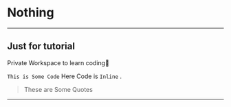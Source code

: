 # Nothing
-------------------------
Just for tutorial
-------------------------
Private Workspace to learn coding👻

``` This is Some Code ```
Here Code is `Inline` .
> These are
> Some Quotes

-------------------------
